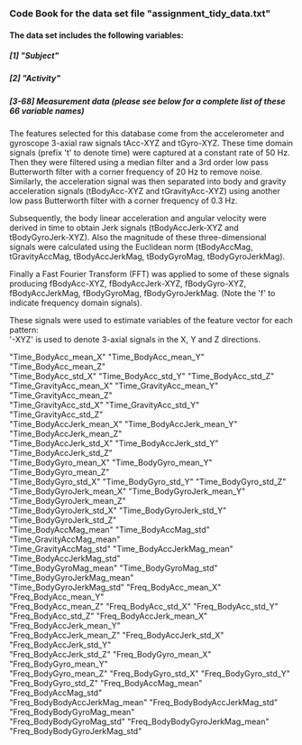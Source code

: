 ### Code Book for the data set file "assignment_tidy_data.txt"

#### The data set includes the following variables:

##### [1] "Subject"                       

##### [2] "Activity"

##### [3-68] Measurement data (please see below for a complete list of these 66 variable names) 

The features selected for this database come from the accelerometer and gyroscope 3-axial raw signals tAcc-XYZ and tGyro-XYZ. These time domain signals (prefix 't' to denote time) were captured at a constant rate of 50 Hz. Then they were filtered using a median filter and a 3rd order low pass Butterworth filter with a corner frequency of 20 Hz to remove noise. Similarly, the acceleration signal was then separated into body and gravity acceleration signals (tBodyAcc-XYZ and tGravityAcc-XYZ) using another low pass Butterworth filter with a corner frequency of 0.3 Hz. 

Subsequently, the body linear acceleration and angular velocity were derived in time to obtain Jerk signals (tBodyAccJerk-XYZ and tBodyGyroJerk-XYZ). Also the magnitude of these three-dimensional signals were calculated using the Euclidean norm (tBodyAccMag, tGravityAccMag, tBodyAccJerkMag, tBodyGyroMag, tBodyGyroJerkMag). 

Finally a Fast Fourier Transform (FFT) was applied to some of these signals producing fBodyAcc-XYZ, fBodyAccJerk-XYZ, fBodyGyro-XYZ, fBodyAccJerkMag, fBodyGyroMag, fBodyGyroJerkMag. (Note the 'f' to indicate frequency domain signals). 

These signals were used to estimate variables of the feature vector for each pattern:  
'-XYZ' is used to denote 3-axial signals in the X, Y and Z directions.

"Time_BodyAcc_mean_X"           "Time_BodyAcc_mean_Y"           "Time_BodyAcc_mean_Z"          
"Time_BodyAcc_std_X"            "Time_BodyAcc_std_Y"            "Time_BodyAcc_std_Z"           
"Time_GravityAcc_mean_X"        "Time_GravityAcc_mean_Y"        "Time_GravityAcc_mean_Z"       
"Time_GravityAcc_std_X"         "Time_GravityAcc_std_Y"         "Time_GravityAcc_std_Z"        
"Time_BodyAccJerk_mean_X"       "Time_BodyAccJerk_mean_Y"       "Time_BodyAccJerk_mean_Z"      
"Time_BodyAccJerk_std_X"        "Time_BodyAccJerk_std_Y"        "Time_BodyAccJerk_std_Z"       
"Time_BodyGyro_mean_X"          "Time_BodyGyro_mean_Y"          "Time_BodyGyro_mean_Z"         
"Time_BodyGyro_std_X"           "Time_BodyGyro_std_Y"           "Time_BodyGyro_std_Z"          
"Time_BodyGyroJerk_mean_X"      "Time_BodyGyroJerk_mean_Y"      "Time_BodyGyroJerk_mean_Z"     
"Time_BodyGyroJerk_std_X"       "Time_BodyGyroJerk_std_Y"       "Time_BodyGyroJerk_std_Z"      
"Time_BodyAccMag_mean"          "Time_BodyAccMag_std"           "Time_GravityAccMag_mean"      
"Time_GravityAccMag_std"        "Time_BodyAccJerkMag_mean"      "Time_BodyAccJerkMag_std"      
"Time_BodyGyroMag_mean"         "Time_BodyGyroMag_std"          "Time_BodyGyroJerkMag_mean"    
"Time_BodyGyroJerkMag_std"      "Freq_BodyAcc_mean_X"           "Freq_BodyAcc_mean_Y"          
"Freq_BodyAcc_mean_Z"           "Freq_BodyAcc_std_X"            "Freq_BodyAcc_std_Y"           
"Freq_BodyAcc_std_Z"            "Freq_BodyAccJerk_mean_X"       "Freq_BodyAccJerk_mean_Y"      
"Freq_BodyAccJerk_mean_Z"       "Freq_BodyAccJerk_std_X"        "Freq_BodyAccJerk_std_Y"       
"Freq_BodyAccJerk_std_Z"        "Freq_BodyGyro_mean_X"          "Freq_BodyGyro_mean_Y"         
"Freq_BodyGyro_mean_Z"          "Freq_BodyGyro_std_X"           "Freq_BodyGyro_std_Y"          
"Freq_BodyGyro_std_Z"           "Freq_BodyAccMag_mean"          "Freq_BodyAccMag_std"          
"Freq_BodyBodyAccJerkMag_mean"  "Freq_BodyBodyAccJerkMag_std"   "Freq_BodyBodyGyroMag_mean"    
"Freq_BodyBodyGyroMag_std"      "Freq_BodyBodyGyroJerkMag_mean" "Freq_BodyBodyGyroJerkMag_std" 
